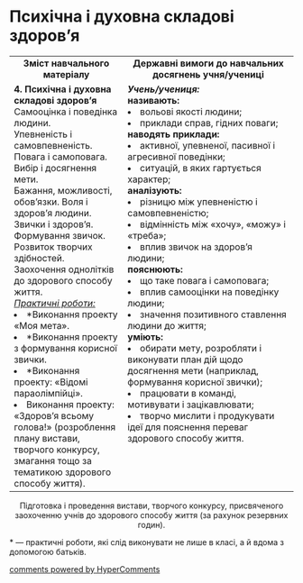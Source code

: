 <div id="hypercomments_widget" class="js-hypercomments-widget invisible"></div>

Психічна і духовна складові здоров’я
=============================================

<table>
  <tr>
    <td width="40%" align="center"><b>Зміст навчального матеріалу<b></td>
    <td width="60%" align="center"><b>Державні вимоги до навчальних досягнень учня/учениці</b></td>
  </tr>
  <tr>
    <td width="40%" style="vertical-align:top !important;">
    <b>4. Психічна і духовна складові здоров’я</b><br>
    Самооцінка і поведінка людини. <br>
Упевненість і самовпевненість.<br>
Повага і самоповага. Вибір і досягнення мети.<br>
Бажання, можливості, обов’язки. Воля і здоров’я людини.<br>
 Звички і здоров’я. Формування звичок.<br>
Розвиток творчих здібностей. Заохочення однолітків до здорового способу життя.<br>
    <u><i>Практичні роботи:</i></u>
    <li>*Виконання проекту «Моя мета».</li>
    <li>*Виконання проекту з формування корисної звички.</li>
    <li>*Виконання проекту: «Відомі параолімпійці».</li>
    <li>Виконання проекту: «Здоров’я всьому голова!» (розроблення плану вистави, творчого конкурсу, змагання тощо за тематикою здорового способу життя).</li>
    </td>
    <td width="60%" style="vertical-align:top !important;">
    <i><b>Учень/учениця:</b></i><br>
    <b>називають:</b>
    <li>вольові якості людини;</li>
    <li>приклади справ, гідних поваги;</li>
    <b>наводять приклади:</b>
    <li>активної, упевненої, пасивної і агресивної поведінки;</li>
    <li>ситуацій, в яких гартується характер;</li>
    <b>аналізують:</b>
    <li>різницю між упевненістю і самовпевненістю;</li>
    <li>відмінність між «хочу», «можу» і «треба»;</li> 
    <li>вплив звичок на здоров’я людини;</li>
    <b>пояснюють:</b>
    <li>що таке повага і самоповага;</li>
    <li>вплив самооцінки на поведінку людини;</li>
    <li>значення позитивного ставлення людини до життя;</li>
    <b>уміють:</b>
    <li>обирати мету, розробляти і виконувати план дій щодо досягнення мети (наприклад, формування корисної звички);</li>
    <li>працювати в команді, мотивувати і зацікавлювати; </li>
    <li>творчо мислити і продукувати ідеї для пояснення переваг здорового способу життя.</li>
	</td>
    </tr>
</table>

<p align="center">Підготовка і проведення вистави, творчого конкурсу, присвяченого заохоченню учнів до здорового способу життя (за рахунок резервних годин).</p>
<p>* — практичні роботи, які слід виконувати не лише в класі, а й вдома з допомогою батьків.</p>

<div class="js-hypercomments-container">
<a href="http://hypercomments.com" class="hc-link" title="comments widget">comments powered by HyperComments</a>
</div>